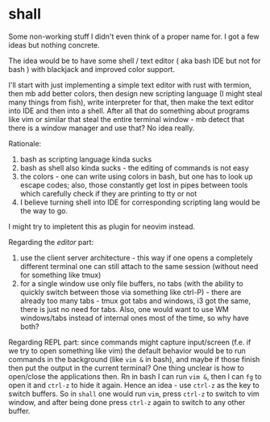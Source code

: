 # shall
Some non-working stuff I didn't even think of a proper name for. I got a few ideas but nothing concrete.

The idea would be to have some shell / text editor ( aka bash IDE but not for bash ) with blackjack and improved color support.

I'll start with just implementing a simple text editor with rust with termion, then mb add better colors, then design new scripting language (I might steal many things from fish), write interpreter for that, then make the text editor into IDE and then into a shell.
After all that do something about programs like vim or similar that steal the entire terminal window - mb detect that there is a window manager and use that? No idea really.

Rationale:
1) bash as scripting language kinda sucks
2) bash as shell also kinda sucks - the editing of commands is not easy
3) the colors - one can write using colors in bash, but one has to look up escape codes; also, those constantly get lost in pipes between tools which carefully check if they are printing to tty or not
4) I believe turning shell into IDE for corresponding scripting lang would be the way to go.

I might try to impletent this as plugin for neovim instead.


Regarding the *editor* part:
1) use the client server architecture - this way if one opens a completely different terminal one can still attach to the same session (without need for something like tmux)
2) for a single window use only file buffers, no tabs (with the ability to quickly switch between those via something like ctrl-P) - there are already too many tabs - tmux got tabs and windows, i3 got the same, there is just no need for tabs. Also, one would want to use WM windows/tabs instead of internal ones most of the time, so why have both?

Regarding REPL part:
since commands might capture input/screen (f.e. if we try to open something like vim) the default behavior would be to run commands in the background (like `vim &` in bash), and maybe if those finish then put the output in the current terminal? One thing unclear is how to open/close the applications then. Rn in bash I can run `vim &`, then I can `fg` to open it and `ctrl-z` to hide it again. Hence an idea - use `ctrl-z` as the key to switch buffers.
So in `shall` one would run `vim`, press `ctrl-z` to switch to vim window, and after being done press `ctrl-z` again to switch to any other buffer.
